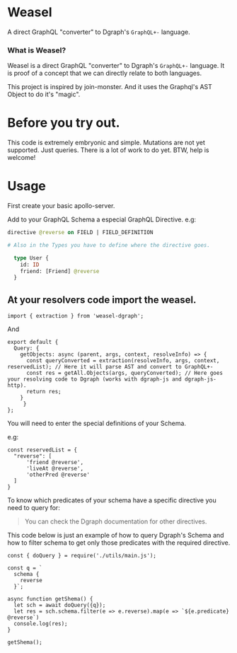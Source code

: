 # Weasel

A direct GraphQL "converter" to Dgraph's `GraphQL+-` language.

### What is Weasel?

Weasel is a direct GraphQL "converter" to Dgraph's `GraphQL+-` language. It is proof of a concept that we can directly relate to both languages.

This project is inspired by join-monster. And it uses the Graphql's AST Object to do it's "magic".

# Before you try out.

This code is extremely embryonic and simple. Mutations are not yet supported. Just queries. There is a lot of work to do yet.
BTW, help is welcome!

# Usage

First create your basic apollo-server.

Add to your GraphQL Schema a especial GraphQL Directive.
e.g:

```GRAPHQL
directive @reverse on FIELD | FIELD_DEFINITION

# Also in the Types you have to define where the directive goes.

  type User {
    id: ID
    friend: [Friend] @reverse
  }

```

## At your resolvers code import the weasel.

```JS
import { extraction } from 'weasel-dgraph';
```

And

```JS
export default {
  Query: {
    getObjects: async (parent, args, context, resolveInfo) => {
      const queryConverted = extraction(resolveInfo, args, context, reservedList); // Here it will parse AST and convert to GraphQL+-
      const res = getAll.Objects(args, queryConverted); // Here goes your resolving code to Dgraph (works with dgraph-js and dgraph-js-http).
      return res;
    }
     }
};
```

You will need to enter the special definitions of your Schema.

e.g:

```JS
const reservedList = {
  "reverse": [
      'friend @reverse',
      'liveAt @reverse',
      'otherPred @reverse'
  ]
}
```

To know which predicates of your schema have a specific directive you need to query for:

>You can check the Dgraph documentation for other directives.

This code below is just an example of how to query Dgraph's Schema and how to filter schema to get only those predicates with the required directive.

```JS
const { doQuery } = require('./utils/main.js');

const q = `
  schema {
    reverse
  }`;

async function getShema() {
  let sch = await doQuery({q});
  let res = sch.schema.filter(e => e.reverse).map(e => `${e.predicate} @reverse`)
  console.log(res);
}

getShema();
```
